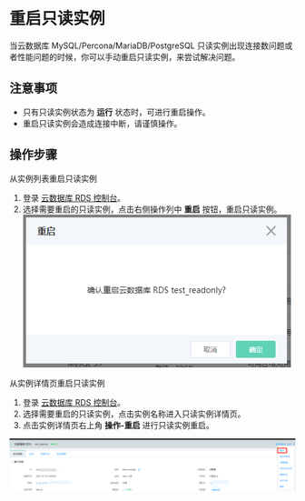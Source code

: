 # 重启只读实例
当云数据库 MySQL/Percona/MariaDB/PostgreSQL 只读实例出现连接数问题或者性能问题的时候，你可以手动重启只读实例，来尝试解决问题。

## 注意事项
* 只有只读实例状态为 **运行** 状态时，可进行重启操作。
* 重启只读实例会造成连接中断，请谨慎操作。

## 操作步骤
从实例列表重启只读实例
1. 登录 [云数据库 RDS 控制台](https://rds-console.jdcloud.com/database)。
2. 选择需要重启的只读实例，点击右侧操作列中 **重启** 按钮，重启只读实例。
![Restart](.../../../../../image/RDS/Restart-Readonly-Instance.png)

从实例详情页重启只读实例

1. 登录 [云数据库 RDS 控制台](https://rds-console.jdcloud.com/database)。
2. 选择需要重启的只读实例，点击实例名称进入只读实例详情页。
3. 点击实例详情页右上角 **操作-重启** 进行只读实例重启。

![Restart](.../../../../../image/RDS/Restart-Readonly-Instance2.png)